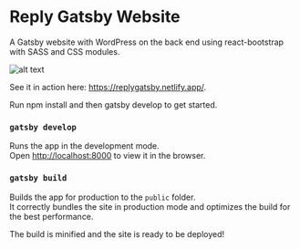 # Reply Gatsby Website

A Gatsby website with WordPress on the back end using react-bootstrap with SASS and CSS modules.

![alt text](https://www.chrysaliswebdevelopment.com/wp-content/uploads/2021/09/Screen-Shot-2021-09-29-at-11.29.17-AM.png)

See it in action here: https://replygatsby.netlify.app/.

Run npm install and then gatsby develop to get started.

### `gatsby develop`

Runs the app in the development mode.<br />
Open [http://localhost:8000](http://localhost:8000) to view it in the browser.

### `gatsby build`

Builds the app for production to the `public` folder.<br />
It correctly bundles the site in production mode and optimizes the build for the best performance.

The build is minified and the site is ready to be deployed!
